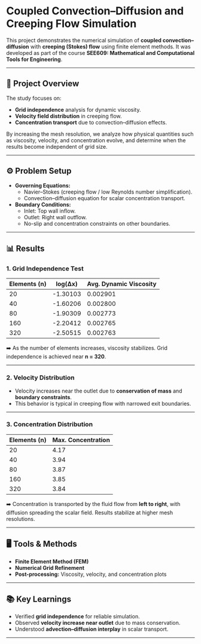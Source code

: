 # Coupled Convection–Diffusion and Creeping Flow Simulation

This project demonstrates the numerical simulation of **coupled convection–diffusion** with **creeping (Stokes) flow** using finite element methods. It was developed as part of the course **SEE609: Mathematical and Computational Tools for Engineering**.

---

## 📌 Project Overview
The study focuses on:
- **Grid independence** analysis for dynamic viscosity.
- **Velocity field distribution** in creeping flow.
- **Concentration transport** due to convection–diffusion effects.

By increasing the mesh resolution, we analyze how physical quantities such as viscosity, velocity, and concentration evolve, and determine when the results become independent of grid size.

---

## ⚙️ Problem Setup
- **Governing Equations:**
  - Navier–Stokes (creeping flow / low Reynolds number simplification).
  - Convection–diffusion equation for scalar concentration transport.
- **Boundary Conditions:**
  - Inlet: Top wall inflow.
  - Outlet: Right wall outflow.
  - No-slip and concentration constraints on other boundaries.

---

## 📊 Results

### 1. Grid Independence Test
| Elements (n) | log(Δx)  | Avg. Dynamic Viscosity |
|--------------|----------|-------------------------|
| 20           | -1.30103 | 0.002901 |
| 40           | -1.60206 | 0.002800 |
| 80           | -1.90309 | 0.002773 |
| 160          | -2.20412 | 0.002765 |
| 320          | -2.50515 | 0.002763 |

➡️ As the number of elements increases, viscosity stabilizes. Grid independence is achieved near **n = 320**.

---

### 2. Velocity Distribution
- Velocity increases near the outlet due to **conservation of mass** and **boundary constraints**.
- This behavior is typical in creeping flow with narrowed exit boundaries.

---

### 3. Concentration Distribution
| Elements (n) | Max. Concentration |
|--------------|---------------------|
| 20           | 4.17 |
| 40           | 3.94 |
| 80           | 3.87 |
| 160          | 3.85 |
| 320          | 3.84 |

➡️ Concentration is transported by the fluid flow from **left to right**, with diffusion spreading the scalar field. Results stabilize at higher mesh resolutions.

---

## 🖥️ Tools & Methods
- **Finite Element Method (FEM)**
- **Numerical Grid Refinement**
- **Post-processing:** Viscosity, velocity, and concentration plots

---

## 📚 Key Learnings
- Verified **grid independence** for reliable simulation.
- Observed **velocity increase near outlet** due to mass conservation.
- Understood **advection–diffusion interplay** in scalar transport.

---